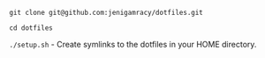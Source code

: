 `git clone git@github.com:jenigamracy/dotfiles.git`

`cd dotfiles`

`./setup.sh` - Create symlinks to the dotfiles in your HOME directory.
